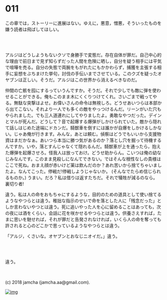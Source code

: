 # 011

この章では，ストーリーに進展はない。ゆえに，悪意，憎悪，そういったものを嫌う読者は飛ばしてほしい。  

<br>  

<br>  

アルジはどうしようもないクソで身勝手で変態だ。存在自体が罪だ。自己中心的な理由で前日まで見ず知らずだった人間を危険に晒し，自分を疑う相手には平気で喧嘩を売る。自分の失態で両腕をもがれたにもかかわらず，捕獲を主張する相手に妄想をぶちまけた挙句，討伐の手伝いまでさせている。このクズを疑ったオヤブンは正しい。そうだ。アルジはこの世界から消えるべきなのだ。  

仲間の亡骸を囮にするっていうんですか。そうだ。それで少しでも敵に弾を使わせることができる。俺もこのまま木にくくりつけてくれ。さいごまで戦ってやる。無駄な突撃はよせ。お偉いさんの命令は無視しろ。どうせあいつらは本部から出てこない。それより一人でも多くの敵をやっつけるんだ。リーンがいた穴もやられました。でも三人道連れにしてやりましたよ。勇敢なやつだった。デインとマルが死んだ。どうして？音で起爆する爆弾がしかけられていた。敵から隠れて話しはじめた途端にドカンだ。騎獣車を倒すには誰かが自爆をしかけるしかない。じゃあ俺が行きます。みんな，あとは頼む。偵察はどうでもいいから支援物資はまだかなぁ。あいつら本当に勝つ気があるのか？落とし穴を掘って待機するんですか。いや，落とすんじゃなくて隠れるんだ。騎獣車が上を通ったら，抱えた爆弾を起爆させろ。怪我人は放っておけ。どうせ助からん。こいつは俺の幼なじみなんです。このまま見殺しになんてできない。ではそんな根性なしの貴様はここで死ね。おまえ顔が赤いけど薬は飲んだのか？あれ苦いから捨てちゃいましたよ。なんてこった。停戦だ!停戦しようじゃないか。 (そんなでたらめ信じられるものか。) うまい。だろ？私は借りは返すたちだ。それで犠牲が減るのなら。裏切り者!  

違う。私は人の命をおもちゃにするような，目的のための道具として使い捨てるようなやつらとは違う。稚拙な指示のせいで命を落とした人に「残念だった」としか言わないやつとは違う。死に追いやった人を心に留めることはあっても，次の夜には酒をくらい，会話に花を咲かせるやつらとは違う。供養さえすれば，たまに思いを馳せれば，それが罪だと告発されなければ，いくら人の命を奪っても許されると心のどこかで思っているようなやつらとは違う。  

「アルジ，くさいな。オヤブンとおなじニオイだ。」違う。  

<br>  
<br>  

違う。  

<br>  
<br>  
(c) 2018 jamcha (jamcha.aa@gmail.com).  

[![img](http://i.creativecommons.org/l/by-nc-sa/4.0/88x31.png)](http://creativecommons.org/licenses/by-nc-sa/4.0/deed)